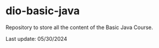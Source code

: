 # dio-basic-java
Repository to store all the content of the Basic Java Course.

Last update: 05/30/2024
